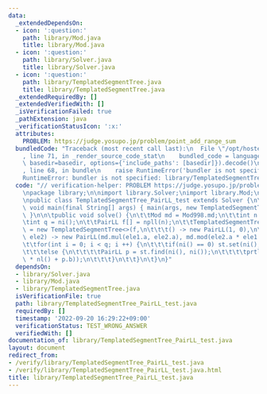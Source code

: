 ```yaml
---
data:
  _extendedDependsOn:
  - icon: ':question:'
    path: library/Mod.java
    title: library/Mod.java
  - icon: ':question:'
    path: library/Solver.java
    title: library/Solver.java
  - icon: ':question:'
    path: library/TemplatedSegmentTree.java
    title: library/TemplatedSegmentTree.java
  _extendedRequiredBy: []
  _extendedVerifiedWith: []
  _isVerificationFailed: true
  _pathExtension: java
  _verificationStatusIcon: ':x:'
  attributes:
    PROBLEM: https://judge.yosupo.jp/problem/point_add_range_sum
  bundledCode: "Traceback (most recent call last):\n  File \"/opt/hostedtoolcache/Python/3.10.6/x64/lib/python3.10/site-packages/onlinejudge_verify/documentation/build.py\"\
    , line 71, in _render_source_code_stat\n    bundled_code = language.bundle(stat.path,\
    \ basedir=basedir, options={'include_paths': [basedir]}).decode()\n  File \"/opt/hostedtoolcache/Python/3.10.6/x64/lib/python3.10/site-packages/onlinejudge_verify/languages/user_defined.py\"\
    , line 68, in bundle\n    raise RuntimeError('bundler is not specified: {}'.format(str(path)))\n\
    RuntimeError: bundler is not specified: library/TemplatedSegmentTree_PairLL_test.java\n"
  code: "// verification-helper: PROBLEM https://judge.yosupo.jp/problem/point_add_range_sum\n\
    \npackage library;\n\nimport library.Solver;\nimport library.Mod;\nimport library.TemplatedSegmentTree;\n\
    \npublic class TemplatedSegmentTree_PairLL_test extends Solver {\n\tpublic static\
    \ void main(final String[] args) { main(args, new TemplatedSegmentTree_PairLL_test());\
    \ }\n\n\tpublic void solve() {\n\t\tMod md = Mod998.md;\n\t\tint n = ni();\n\t\
    \tint q = ni();\n\t\tPairLL f[] = npll(n);\n\t\tTemplatedSegmentTree<PairLL> st\
    \ = new TemplatedSegmentTree<>(f,\n\t\t\t() -> new PairLL(1, 0),\n\t\t\t(ele1,\
    \ ele2) -> new PairLL(md.mul(ele1.a, ele2.a), md.mod(ele2.a * ele1.b + ele2.b)));\n\
    \t\tfor(int i = 0; i < q; i ++) {\n\t\t\tif(ni() == 0) st.set(ni(), npll());\n\
    \t\t\telse {\n\t\t\t\tPairLL p = st.find(ni(), ni());\n\t\t\t\tprtln(md.mod(p.a\
    \ * nl() + p.b));\n\t\t\t}\n\t\t}\n\t}\n}"
  dependsOn:
  - library/Solver.java
  - library/Mod.java
  - library/TemplatedSegmentTree.java
  isVerificationFile: true
  path: library/TemplatedSegmentTree_PairLL_test.java
  requiredBy: []
  timestamp: '2022-09-20 16:29:22+09:00'
  verificationStatus: TEST_WRONG_ANSWER
  verifiedWith: []
documentation_of: library/TemplatedSegmentTree_PairLL_test.java
layout: document
redirect_from:
- /verify/library/TemplatedSegmentTree_PairLL_test.java
- /verify/library/TemplatedSegmentTree_PairLL_test.java.html
title: library/TemplatedSegmentTree_PairLL_test.java
---
```

